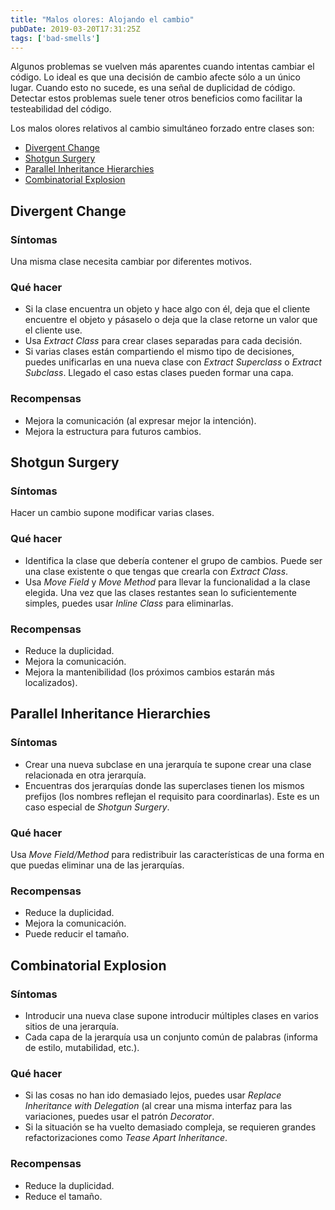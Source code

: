```yaml
---
title: "Malos olores: Alojando el cambio"
pubDate: 2019-03-20T17:31:25Z
tags: ['bad-smells']
---
```

Algunos problemas se vuelven más aparentes cuando intentas cambiar el código. Lo ideal es que una decisión de cambio afecte sólo a un único lugar. Cuando esto no sucede, es una señal de duplicidad de código. Detectar estos problemas suele tener otros beneficios como facilitar la testeabilidad del código.

Los malos olores relativos al cambio simultáneo forzado entre clases son:

* [Divergent Change](#divergent-change)
* [Shotgun Surgery](#shotgun-surgery)
* [Parallel Inheritance Hierarchies](#parallel-inheritance-hierarchies)
* [Combinatorial Explosion](#combinatorial-explosion)

## Divergent Change
### Síntomas

Una misma clase necesita cambiar por diferentes motivos.

### Qué hacer

* Si la clase encuentra un objeto y hace algo con él, deja que el cliente encuentre el objeto y pásaselo o deja que la clase retorne un valor que el cliente use.
* Usa *Extract Class* para crear clases separadas para cada decisión.
* Si varias clases están compartiendo el mismo tipo de decisiones, puedes unificarlas en una nueva clase con *Extract Superclass* o *Extract Subclass*. Llegado el caso estas clases pueden formar una capa.

### Recompensas

* Mejora la comunicación (al expresar mejor la intención).
* Mejora la estructura para futuros cambios.

## Shotgun Surgery
### Síntomas

Hacer un cambio supone modificar varias clases.

### Qué hacer

* Identifica la clase que debería contener el grupo de cambios. Puede ser una clase existente o que tengas que crearla con *Extract Class*.
* Usa *Move Field* y *Move Method* para llevar la funcionalidad a la clase elegida. Una vez que las clases restantes sean lo suficientemente simples, puedes usar *Inline Class* para eliminarlas.

### Recompensas

* Reduce la duplicidad.
* Mejora la comunicación.
* Mejora la mantenibilidad (los próximos cambios estarán más localizados).

## Parallel Inheritance Hierarchies
### Síntomas

* Crear una nueva subclase en una jerarquía te supone crear una clase relacionada en otra jerarquía.
* Encuentras dos jerarquías donde las superclases tienen los mismos prefijos (los nombres reflejan el requisito para coordinarlas). Este es un caso especial de *Shotgun Surgery*.

### Qué hacer

Usa *Move Field/Method* para redistribuir las características de una forma en que puedas eliminar una de las jerarquías.

### Recompensas

* Reduce la duplicidad.
* Mejora la comunicación.
* Puede reducir el tamaño.

## Combinatorial Explosion
### Síntomas

* Introducir una nueva clase supone introducir múltiples clases en varios sitios de una jerarquía.
* Cada capa de la jerarquía usa un conjunto común de palabras (informa de estilo, mutabilidad, etc.).

### Qué hacer

* Si las cosas no han ido demasiado lejos, puedes usar *Replace Inheritance with Delegation* (al crear una misma interfaz para las variaciones, puedes usar el patrón *Decorator*.
* Si la situación se ha vuelto demasiado compleja, se requieren grandes refactorizaciones como *Tease Apart Inheritance*.

### Recompensas

* Reduce la duplicidad.
* Reduce el tamaño.